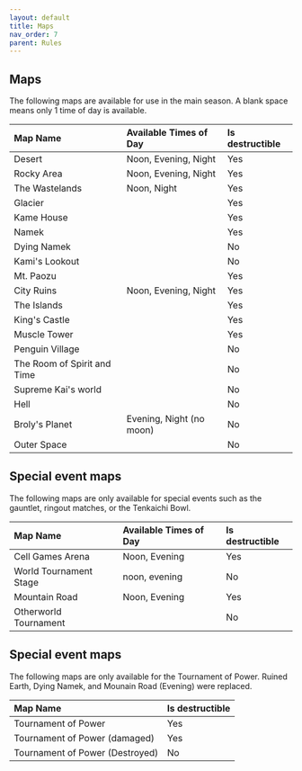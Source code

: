 ```yaml
---
layout: default
title: Maps
nav_order: 7
parent: Rules
---
```


## Maps

The following maps are available for use in the main season. A blank space means only 1 time of day is available.

| Map Name                    | Available Times of Day   | Is destructible | 
|:----------------------------|:-------------------------|:----------------|
| Desert                      | Noon, Evening, Night     | Yes             |
| Rocky Area                  | Noon, Evening, Night     | Yes             |
| The Wastelands              | Noon, Night              | Yes             |
| Glacier                     |                          | Yes             |
| Kame House                  |                          | Yes             |
| Namek                       |                          | Yes             |
| Dying Namek                 |                          | No              |
| Kami's Lookout              |                          | No              |
| Mt. Paozu                   |                          | Yes             |
| City Ruins                  | Noon, Evening, Night     | Yes             |
| The Islands                 |                          | Yes             |
| King's Castle               |                          | Yes             |
| Muscle Tower                |                          | Yes             |
| Penguin Village             |                          | No              |
| The Room of Spirit and Time |                          | No              |
| Supreme Kai's world         |                          | No              |
| Hell                        |                          | No              |
| Broly's Planet              | Evening, Night (no moon) | No              |
| Outer Space                 |                          | No              |


## Special event maps

The following maps are only available for special events such as the gauntlet, ringout matches, or the Tenkaichi Bowl.

| Map Name               | Available Times of Day | Is destructible | 
|:-----------------------|:-----------------------|:----------------|
| Cell Games Arena       | Noon, Evening          | Yes             |
| World Tournament Stage | noon, evening          | No              |
| Mountain Road          | Noon, Evening          | Yes             |
| Otherworld Tournament  |                        | No              |

## Special event maps

The following maps are only available for the Tournament of Power. Ruined Earth, Dying Namek, and Mounain Road (Evening) were replaced.


| Map Name                        | Is destructible | 
|:--------------------------------|:----------------|
| Tournament of Power             | Yes             |
| Tournament of Power (damaged)   | Yes             |
| Tournament of Power (Destroyed) | No              |

